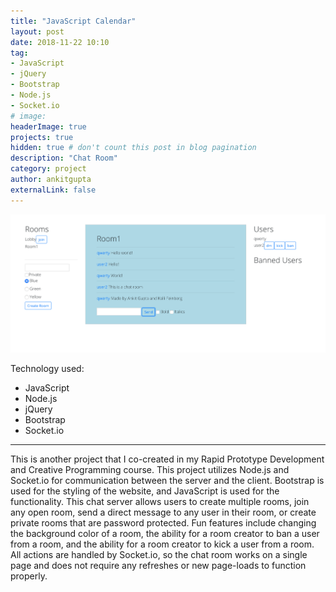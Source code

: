 ```yaml
---
title: "JavaScript Calendar"
layout: post
date: 2018-11-22 10:10
tag:
- JavaScript
- jQuery
- Bootstrap
- Node.js
- Socket.io
# image:
headerImage: true
projects: true
hidden: true # don't count this post in blog pagination
description: "Chat Room"
category: project
author: ankitgupta
externalLink: false
---
```


![Screenshot](../assets/images/chatroom.png)

Technology used:

- JavaScript
- Node.js
- jQuery
- Bootstrap
- Socket.io

---
This is another project that I co-created in my Rapid Prototype Development and Creative Programming course. This project utilizes Node.js and Socket.io for communication between the server and the client. Bootstrap is used for the styling of the website, and JavaScript is used for the functionality.
This chat server allows users to create multiple rooms, join any open room, send a direct message to any user in their room, or create private rooms that are password protected. Fun features include changing the background color of a room, the ability for a room creator to ban a user from a room, and the ability for a room creator to kick a user from a room.<br>
All actions are handled by Socket.io, so the chat room works on a single page and does not require any refreshes or new page-loads to function properly.<br>
